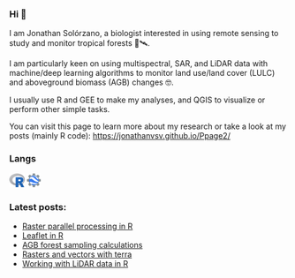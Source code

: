 ### Hi 👋

I am Jonathan Solórzano, a biologist interested in using remote sensing to study and monitor tropical forests 🌳🛰️. 

I am particularly keen on using multispectral, SAR, and LiDAR data with machine/deep learning algorithms to monitor land use/land cover (LULC) and aboveground biomass (AGB) changes 🤓.

I usually use R and GEE to make my analyses, and QGIS to visualize or perform other simple tasks.

You can visit this page to learn more about my research or take a look at my posts (mainly R code): https://jonathanvsv.github.io/Ppage2/

### Langs

<code><img height="25" class="center" alt="GEE" src="https://github.com/JonathanVSV/JonathanVSV/blob/main/imgs/r.png"></code>
<code><img height="25" class="center" alt="R" src="https://github.com/JonathanVSV/JonathanVSV/blob/main/imgs/GEE.png"></code>

### Latest posts: 

<!-- BLOG-POST-LIST:START -->
- [Raster parallel processing in R](https://jonathanvsv.github.io/Ppage2/blog/raster-parallel-processing/)
- [Leaflet in R](https://jonathanvsv.github.io/Ppage2/blog/Leaflet-in-r/)
- [AGB forest sampling calculations](https://jonathanvsv.github.io/Ppage2/blog/AGB-forest-sampling-calculations/)
- [Rasters and vectors with terra](https://jonathanvsv.github.io/Ppage2/blog/rasters-and-vectors-with-terra/)
- [Working with LiDAR data in R](https://jonathanvsv.github.io/Ppage2/blog/working-with-lidar/)
<!-- BLOG-POST-LIST:END -->
